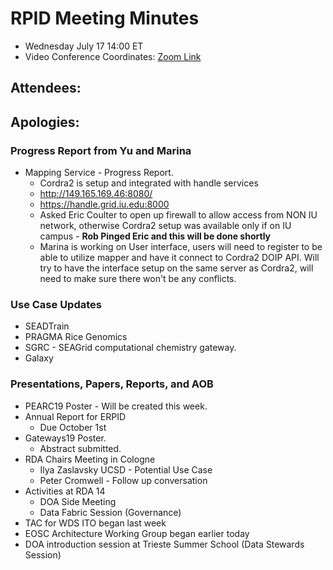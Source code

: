 # RPID Meeting Minutes

   * Wednesday July 17 14:00 ET 
   * Video Conference Coordinates: [Zoom Link](https://iu.zoom.us/my/rquick)
   
## Attendees:
## Apologies:


### Progress Report from Yu and Marina
   * Mapping Service - Progress Report.
      * Cordra2 is setup and integrated with handle services
      * http://149.165.169.46:8080/
      * https://handle.grid.iu.edu:8000
      * Asked Eric Coulter to open up firewall to allow access from NON IU network, otherwise Cordra2 setup was available only if on IU campus - **Rob Pinged Eric and this will be done shortly**
      * Marina is working on User interface, users will need to register to be able to utilize mapper and have it connect to Cordra2 DOIP API. Will try to have the interface setup on the same server as Cordra2, will need to make sure there won't be any conflicts.
 
### Use Case Updates
   * SEADTrain 
   * PRAGMA Rice Genomics  
   * SGRC - SEAGrid computational chemistry gateway. 
   * Galaxy 

### Presentations, Papers, Reports, and AOB
   * PEARC19 Poster - Will be created this week. 
   * Annual Report for ERPID
      * Due October 1st
   * Gateways19 Poster.
      * Abstract submitted.
   * RDA Chairs Meeting in Cologne 
      * Ilya Zaslavsky UCSD - Potential Use Case
      * Peter Cromwell - Follow up conversation
   * Activities at RDA 14
      * DOA Side Meeting
      * Data Fabric Session (Governance) 
   * TAC for WDS ITO began last week
   * EOSC Architecture Working Group began earlier today
   * DOA introduction session at Trieste Summer School (Data Stewards Session)

